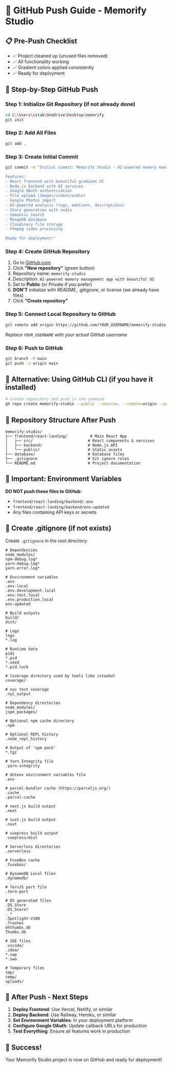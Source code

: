 # 🚀 GitHub Push Guide - Memorify Studio

## 📋 Pre-Push Checklist
- ✅ Project cleaned up (unused files removed)
- ✅ All functionality working
- ✅ Gradient colors applied consistently
- ✅ Ready for deployment

## 🔧 Step-by-Step GitHub Push

### Step 1: Initialize Git Repository (if not already done)
```bash
cd C:\Users\nitab\OneDrive\Desktop\memorify
git init
```

### Step 2: Add All Files
```bash
git add .
```

### Step 3: Create Initial Commit
```bash
git commit -m "Initial commit: Memorify Studio - AI-powered memory management app

Features:
- React frontend with beautiful gradient UI
- Node.js backend with AI services
- Google OAuth authentication
- File upload (images/videos/audio)
- Google Photos import
- AI-powered analysis (tags, emotions, descriptions)
- Story generation with audio
- Semantic search
- MongoDB database
- Cloudinary file storage
- FFmpeg video processing

Ready for deployment!"
```

### Step 4: Create GitHub Repository
1. Go to [GitHub.com](https://github.com)
2. Click **"New repository"** (green button)
3. Repository name: `memorify-studio`
4. Description: `AI-powered memory management app with beautiful UI`
5. Set to **Public** (or Private if you prefer)
6. **DON'T** initialize with README, .gitignore, or license (we already have files)
7. Click **"Create repository"**

### Step 5: Connect Local Repository to GitHub
```bash
git remote add origin https://github.com/YOUR_USERNAME/memorify-studio.git
```
*Replace `YOUR_USERNAME` with your actual GitHub username*

### Step 6: Push to GitHub
```bash
git branch -M main
git push -u origin main
```

## 🎯 Alternative: Using GitHub CLI (if you have it installed)
```bash
# Create repository and push in one command
gh repo create memorify-studio --public --source=. --remote=origin --push
```

## 📁 Repository Structure After Push
```
memorify-studio/
├── frontend/react-landing/          # Main React App
│   ├── src/                        # React components & services
│   ├── backend/                    # Node.js API
│   └── public/                     # Static assets
├── database/                       # Database files
├── .gitignore                      # Git ignore rules
└── README.md                       # Project documentation
```

## 🔐 Important: Environment Variables
**DO NOT push these files to GitHub:**
- `frontend/react-landing/backend/.env`
- `frontend/react-landing/backend/env-updated`
- Any files containing API keys or secrets

## 📝 Create .gitignore (if not exists)
Create `.gitignore` in the root directory:
```gitignore
# Dependencies
node_modules/
npm-debug.log*
yarn-debug.log*
yarn-error.log*

# Environment variables
.env
.env.local
.env.development.local
.env.test.local
.env.production.local
env-updated

# Build outputs
build/
dist/

# Logs
logs
*.log

# Runtime data
pids
*.pid
*.seed
*.pid.lock

# Coverage directory used by tools like istanbul
coverage/

# nyc test coverage
.nyc_output

# Dependency directories
node_modules/
jspm_packages/

# Optional npm cache directory
.npm

# Optional REPL history
.node_repl_history

# Output of 'npm pack'
*.tgz

# Yarn Integrity file
.yarn-integrity

# dotenv environment variables file
.env

# parcel-bundler cache (https://parceljs.org/)
.cache
.parcel-cache

# next.js build output
.next

# nuxt.js build output
.nuxt

# vuepress build output
.vuepress/dist

# Serverless directories
.serverless

# FuseBox cache
.fusebox/

# DynamoDB Local files
.dynamodb/

# TernJS port file
.tern-port

# OS generated files
.DS_Store
.DS_Store?
._*
.Spotlight-V100
.Trashes
ehthumbs.db
Thumbs.db

# IDE files
.vscode/
.idea/
*.swp
*.swo

# Temporary files
tmp/
temp/
uploads/
```

## 🚀 After Push - Next Steps
1. **Deploy Frontend**: Use Vercel, Netlify, or similar
2. **Deploy Backend**: Use Railway, Heroku, or similar
3. **Set Environment Variables**: In your deployment platform
4. **Configure Google OAuth**: Update callback URLs for production
5. **Test Everything**: Ensure all features work in production

## 🎉 Success!
Your Memorify Studio project is now on GitHub and ready for deployment!
